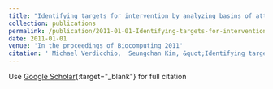 ```yaml
---
title: "Identifying targets for intervention by analyzing basins of attraction"
collection: publications
permalink: /publication/2011-01-01-Identifying-targets-for-intervention-by-analyzing-basins-of-attraction
date: 2011-01-01
venue: 'In the proceedings of Biocomputing 2011'
citation: ' Michael Verdicchio,  Seungchan Kim, &quot;Identifying targets for intervention by analyzing basins of attraction.&quot; In the proceedings of Biocomputing 2011, 2011.'
---
```

Use [Google Scholar](https://scholar.google.com/scholar?q=Identifying+targets+for+intervention+by+analyzing+basins+of+attraction){:target="_blank"} for full citation